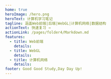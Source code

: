 ```yaml
---
home: true
heroImage: /hero.png
heroText: 计算机学习笔记
tagline: 涵盖Web前端|后端|WebGL|计算机网络|数据结构
actionText: 快速复习 →
actionLink: /pages/folder4/Markdown.md
features:
  - title: Web前端
    details:
  - title: WebGL
    details:
  - title: 计算机网络
    details:
footer: Good Good Study,Day Day Up!
---
```

